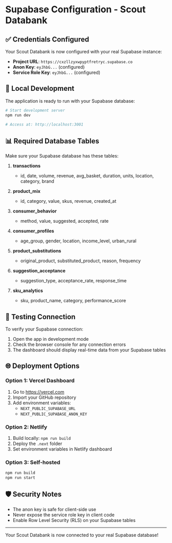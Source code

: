 # Supabase Configuration - Scout Databank

## ✅ Credentials Configured

Your Scout Databank is now configured with your real Supabase instance:

- **Project URL**: `https://cxzllzyxwpyptfretryc.supabase.co`
- **Anon Key**: `eyJhbG...` (configured)
- **Service Role Key**: `eyJhbG...` (configured)

## 🚀 Local Development

The application is ready to run with your Supabase database:

```bash
# Start development server
npm run dev

# Access at: http://localhost:3001
```

## 📊 Required Database Tables

Make sure your Supabase database has these tables:

1. **transactions**
   - id, date, volume, revenue, avg_basket, duration, units, location, category, brand

2. **product_mix**
   - id, category, value, skus, revenue, created_at

3. **consumer_behavior**
   - method, value, suggested, accepted, rate

4. **consumer_profiles**
   - age_group, gender, location, income_level, urban_rural

5. **product_substitutions**
   - original_product, substituted_product, reason, frequency

6. **suggestion_acceptance**
   - suggestion_type, acceptance_rate, response_time

7. **sku_analytics**
   - sku, product_name, category, performance_score

## 🔧 Testing Connection

To verify your Supabase connection:

1. Open the app in development mode
2. Check the browser console for any connection errors
3. The dashboard should display real-time data from your Supabase tables

## 🌐 Deployment Options

### Option 1: Vercel Dashboard
1. Go to https://vercel.com
2. Import your GitHub repository
3. Add environment variables:
   - `NEXT_PUBLIC_SUPABASE_URL`
   - `NEXT_PUBLIC_SUPABASE_ANON_KEY`

### Option 2: Netlify
1. Build locally: `npm run build`
2. Deploy the `.next` folder
3. Set environment variables in Netlify dashboard

### Option 3: Self-hosted
```bash
npm run build
npm run start
```

## 🛡️ Security Notes

- The anon key is safe for client-side use
- Never expose the service role key in client code
- Enable Row Level Security (RLS) on your Supabase tables

---

Your Scout Databank is now connected to your real Supabase database!